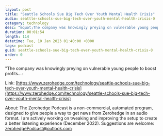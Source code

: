 ```yaml
---
layout: post
title: "Seattle Schools Sue Big Tech Over Youth Mental Health Crisis"
audio: seattle-schools-sue-big-tech-over-youth-mental-health-crisis-0
category: technology
desc: "&quot;The company was knowingly preying on vulnerable young people to boost profits...:"
duration: 00:01:54
length: 114
datetime: Tue, 10 Jan 2023 01:40:00 +0000
tags: podcast
guid: seattle-schools-sue-big-tech-over-youth-mental-health-crisis-0
order: 0
---
```

&quot;The company was knowingly preying on vulnerable young people to boost profits...:

Link: [https://www.zerohedge.com/technology/seattle-schools-sue-big-tech-over-youth-mental-health-crisis](https://www.zerohedge.com/technology/seattle-schools-sue-big-tech-over-youth-mental-health-crisis)

About: The Zerohedge Podcast is a non-commercial, automated program, designed to give people a way to get news from Zerohedge in an audio format.  I am actively working on tweaking and improving the setup to create a better listening experience (December 2022).  Suggestions are welcome: [zerohedgePodcast@outlook.com](mailto:zerohedgePodcast@outlook.com)
